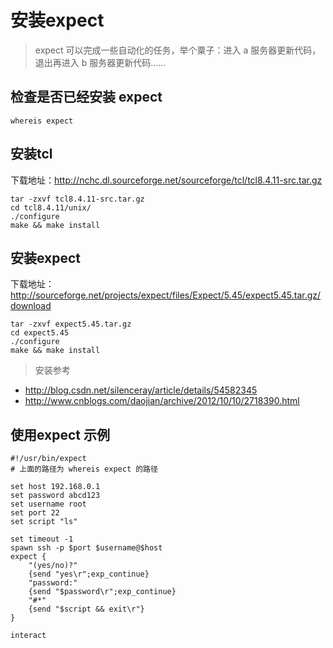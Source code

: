 # 安装expect
> expect 可以完成一些自动化的任务，举个粟子：进入 a 服务器更新代码，退出再进入 b 服务器更新代码……

## 检查是否已经安装 expect
    
    whereis expect

## 安装tcl
下载地址：http://nchc.dl.sourceforge.net/sourceforge/tcl/tcl8.4.11-src.tar.gz

    tar -zxvf tcl8.4.11-src.tar.gz
    cd tcl8.4.11/unix/
    ./configure
    make && make install
    
## 安装expect

下载地址：http://sourceforge.net/projects/expect/files/Expect/5.45/expect5.45.tar.gz/download

    tar -zxvf expect5.45.tar.gz 
    cd expect5.45
    ./configure
    make && make install

> 安装参考 

- http://blog.csdn.net/silenceray/article/details/54582345
- http://www.cnblogs.com/daojian/archive/2012/10/10/2718390.html
    
## 使用expect 示例

    #!/usr/bin/expect
    # 上面的路径为 whereis expect 的路径
    
    set host 192.168.0.1
    set password abcd123
    set username root
    set port 22
    set script "ls"
    
    set timeout -1
    spawn ssh -p $port $username@$host
    expect {
        "(yes/no)?"
        {send "yes\r";exp_continue}
        "password:"
        {send "$password\r";exp_continue}
        "#*"
        {send "$script && exit\r"}
    }
    
    interact
